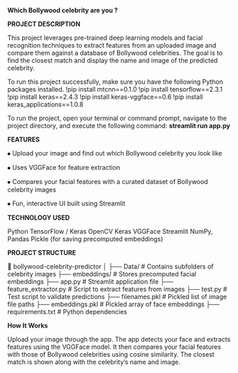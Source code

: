 **Which Bollywood celebrity are you ?**

**PROJECT DESCRIPTION** 

This project leverages pre-trained deep learning models and facial recognition techniques to extract features from an uploaded image and compare them against a database of Bollywood celebrities. The goal is to find the closest match and display the name and image of the predicted celebrity.

To run this project successfully, make sure you have the following Python packages installed.
!pip install mtcnn==0.1.0
!pip install tensorflow==2.3.1
!pip install keras==2.4.3
!pip install keras-vggface==0.6
!pip install keras_applications==1.0.8

To run the project, open your terminal or command prompt, navigate to the project directory, and execute the following command:
**streamlit run app.py**

**FEATURES**

⦁	Upload your image and find out which Bollywood celebrity you look like

⦁	Uses VGGFace for feature extraction

⦁	Compares your facial features with a curated dataset of Bollywood celebrity images

⦁	Fun, interactive UI built using Streamlit

**TECHNOLOGY USED**

Python
TensorFlow / Keras
OpenCV
Keras VGGFace
Streamlit
NumPy, Pandas
Pickle (for saving precomputed embeddings)

**PROJECT STRUCTURE**

📁 bollywood-celebrity-predictor
│
├── Data/                   # Contains subfolders of celebrity images
├── embeddings/             # Stores precomputed facial embeddings
├── app.py                  # Streamlit application file
├── feature_extractor.py    # Script to extract features from images
├── test.py                 # Test script to validate predictions
├── filenames.pkl           # Pickled list of image file paths
├── embeddings.pkl          # Pickled array of face embeddings
├── requirements.txt        # Python dependencies

**How It Works**

Upload your image through the app.
The app detects your face and extracts features using the VGGFace model.
It then compares your facial features with those of Bollywood celebrities using cosine similarity.
The closest match is shown along with the celebrity’s name and image.
